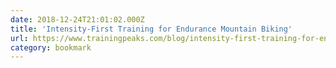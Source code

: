 ```yaml
---
date: 2018-12-24T21:01:02.000Z
title: 'Intensity-First Training for Endurance Mountain Biking'
url: https://www.trainingpeaks.com/blog/intensity-first-training-for-endurance-mountain-biking/
category: bookmark
---
```

